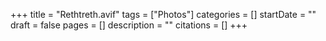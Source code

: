 +++
title = "Rethtreth.avif"
tags = ["Photos"]
categories = []
startDate = ""
draft = false
pages = []
description = ""
citations = []
+++
